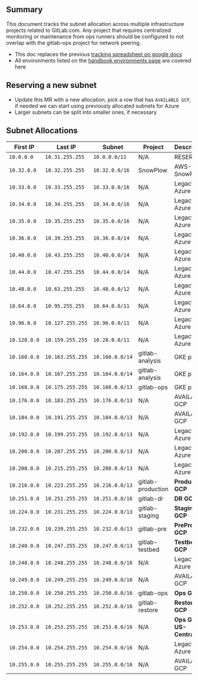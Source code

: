 ## Summary

This document tracks the subnet allocation across multiple infrastructure
projects related to GitLab.com. Any project that requires centralized monitoring
or maintenance from ops runners should be configured to not overlap with the
gitlab-ops project for network peering.

* This doc replaces the previous [tracking spreadsheet on google docs](https://docs.google.com/spreadsheets/d/1l-Oxx8dqHqGnrQ23iVP9XGYariFGPFDuZkqFj4KOe5A/edit#gid=0)
* All environments listed on the [handbook environments page](https://about.gitlab.com/handbook/engineering/infrastructure/environments/) are covered here

## Reserving a new subnet

- Update this MR with a new allocation, pick a row that has `AVAILABLE GCP`, if
  needed we can start using previously allocated subnets for Azure
- Larger subnets can be split into smaller ones, if necessary

## Subnet Allocations

| First IP | Last IP | Subnet | Project | Description
| -------  | ------  | -----  | ------  | --------
| `10.0.0.0`      | `10.31.255.255`    | `10.0.0.0/11`    | N/A              | RESERVED
| `10.32.0.0`     | `10.32.255.255`    | `10.32.0.0/16`   | SnowPlow         | AWS-SnowPlow
| `10.33.0.0`     | `10.33.255.255`    | `10.33.0.0/16`   | N/A              | Legacy Azure
| `10.34.0.0`     | `10.34.255.255`    | `10.34.0.0/16`   | N/A              | Legacy Azure
| `10.35.0.0`     | `10.35.255.255`    | `10.35.0.0/16`   | N/A              | Legacy Azure
| `10.36.0.0`     | `10.39.255.255`    | `10.36.0.0/14`   | N/A              | Legacy Azure
| `10.40.0.0`     | `10.43.255.255`    | `10.40.0.0/14`   | N/A              | Legacy Azure
| `10.44.0.0`     | `10.47.255.255`    | `10.44.0.0/14`   | N/A              | Legacy Azure
| `10.48.0.0`     | `10.63.255.255`    | `10.48.0.0/12`   | N/A              | Legacy Azure
| `10.64.0.0`     | `10.95.255.255`    | `10.64.0.0/11`   | N/A              | Legacy Azure
| `10.96.0.0`     | `10.127.255.255`   | `10.96.0.0/11`   | N/A              | Legacy Azure
| `10.128.0.0`    | `10.159.255.255`   | `10.28.0.0/11`   | N/A              | Legacy Azure
| `10.160.0.0`    | `10.163.255.255`   | `10.160.0.0/14`  | gitlab-analysis  | GKE pods
| `10.164.0.0`    | `10.167.255.255`   | `10.164.0.0/14`  | gitlab-analysis  | GKE pods
| `10.168.0.0`    | `10.175.255.255`   | `10.168.0.0/13`  | gitlab-ops       | GKE pods
| `10.176.0.0`    | `10.183.255.255`   | `10.176.0.0/13`  | N/A              | AVAILABLE GCP
| `10.184.0.0`    | `10.191.255.255`   | `10.184.0.0/13`  | N/A              | AVAILABLE GCP
| `10.192.0.0`    | `10.199.255.255`   | `10.192.0.0/13`  | N/A              | Legacy Azure
| `10.200.0.0`    | `10.207.255.255`   | `10.200.0.0/13`  | N/A              | Legacy Azure
| `10.208.0.0`    | `10.215.255.255`   | `10.208.0.0/13`  | N/A              | Legacy Azure
| `10.216.0.0`    | `10.223.255.255`   | `10.216.0.0/13`  | gitlab-production| **Production GCP**
| `10.251.0.0`    | `10.251.255.255`   | `10.251.0.0/16`  | gitlab-dr        | **DR GCP**
| `10.224.0.0`    | `10.231.255.255`   | `10.224.0.0/13`  | gitlab-staging   | **Staging GCP**
| `10.232.0.0`    | `10.239.255.255`   | `10.232.0.0/13`  | gitlab-pre       | **PreProd GCP**
| `10.240.0.0`    | `10.247.255.255`   | `10.247.0.0/13`  | gitlab-testbed   | **Testbed GCP**
| `10.248.0.0`    | `10.248.255.255`   | `10.248.0.0/16`  | N/A              | Legacy Azure
| `10.249.0.0`    | `10.249.255.255`   | `10.249.0.0/16`  | N/A              | AVAILABLE GCP
| `10.250.0.0`    | `10.250.255.255`   | `10.250.0.0/16`  | gitlab-ops       | **Ops GCP**
| `10.252.0.0`    | `10.252.255.255`   | `10.252.0.0/16`  | gitlab-restore   | **Restore GCP**
| `10.253.0.0`    | `10.253.255.255`   | `10.253.0.0/16`  | N/A              | **Ops GCP US-Central1**
| `10.254.0.0`    | `10.254.255.255`   | `10.254.0.0/16`  | N/A              | Legacy Azure
| `10.255.0.0`    | `10.255.255.255`   | `10.255.0.0/16`  | N/A              | AVAILABLE GCP
